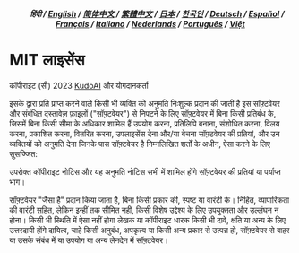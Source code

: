 <div align="center">
<h5> <a href="../"><img height=15 style="margin: 0 3px -2px" src="https://raw.githubusercontent.com/kudoai/chatgpt.js/6fa1659feadaf70853996dc7d7f6e1ab5a1e6301/media/images/icons/earth-americas.svg"></a> हिंदी / <a href="../../LICENSE.md">English</a> / <a href="../zh-cn/LICENSE.md">简体中文</a> / <a href="../zh-tw/LICENSE.md">繁體中文</a> / <a href="../ja/LICENSE.md">日本</a> / <a href="../ko/LICENSE.md">한국인</a> / <a href="../de/LICENSE.md">Deutsch</a> / <a href="../es/LICENSE.md">Español</a> / <a href="../fr/LICENSE.md">Français</a> / <a href="../it/LICENSE.md">Italiano</a> / <a href="../nl/LICENSE.md">Nederlands</a> / <a href="../pt/LICENSE.md">Português</a> / <a href="../vi/LICENSE.md">Việt</a></h5>
</div>

# MIT लाइसेंस

कॉपीराइट (सी) 2023 [KudoAI](https://github.com/kudoai) और योगदानकर्ता

इसके द्वारा प्रति प्राप्त करने वाले किसी भी व्यक्ति को अनुमति निःशुल्क प्रदान की जाती है इस सॉफ़्टवेयर और संबंधित दस्तावेज़ फ़ाइलों ("सॉफ़्टवेयर") से निपटने के लिए सॉफ़्टवेयर में बिना किसी प्रतिबंध के, जिसमें बिना किसी सीमा के अधिकार शामिल हैं उपयोग करना, प्रतिलिपि बनाना, संशोधित करना, विलय करना, प्रकाशित करना, वितरित करना, उपलाइसेंस देना और/या बेचना सॉफ़्टवेयर की प्रतियां, और उन व्यक्तियों को अनुमति देना जिनके पास सॉफ़्टवेयर है निम्नलिखित शर्तों के अधीन, ऐसा करने के लिए सुसज्जित:

उपरोक्त कॉपीराइट नोटिस और यह अनुमति नोटिस सभी में शामिल होंगे सॉफ़्टवेयर की प्रतियां या पर्याप्त भाग।

सॉफ़्टवेयर "जैसा है" प्रदान किया जाता है, बिना किसी प्रकार की, स्पष्ट या वारंटी के। निहित, व्यापारिकता की वारंटी सहित, लेकिन इन्हीं तक सीमित नहीं, किसी विशेष उद्देश्य के लिए उपयुक्तता और उल्लंघन न होना। किसी भी स्थिति में ऐसा नहीं होगा लेखक या कॉपीराइट धारक किसी भी दावे, क्षति या अन्य के लिए उत्तरदायी होंगे दायित्व, चाहे किसी अनुबंध, अपकृत्य या किसी अन्य प्रकार से उत्पन्न हो, सॉफ़्टवेयर से बाहर या उसके संबंध में या उपयोग या अन्य लेनदेन में सॉफ़्टवेयर।
